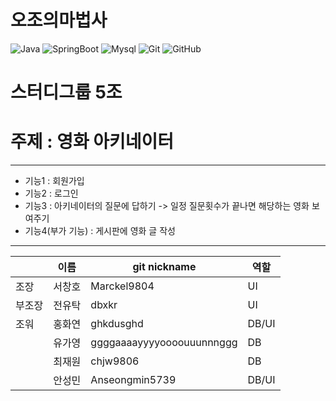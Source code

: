 # 오조의마법사

![Java](https://img.shields.io/badge/java-007396?style=for-the-badge&logo=OpenJDK&logoColor=white)
![SpringBoot](https://img.shields.io/badge/springboot-6DB33F?style=for-the-badge&logo=springboot&logoColor=white)
![Mysql](https://img.shields.io/badge/mysql-4479A1?style=for-the-badge&logo=mysql&logoColor=white)
![Git](https://img.shields.io/badge/git-%23F05033.svg?style=for-the-badge&logo=git&logoColor=white)
![GitHub](https://img.shields.io/badge/github-%23121011.svg?style=for-the-badge&logo=github&logoColor=white)
 
# 스터디그룹 5조
# 주제 : 영화 아키네이터
---
 - 기능1 : 회원가입
 - 기능2 : 로그인
 - 기능3 : 아키네이터의 질문에 답하기 -> 일정 질문횟수가 끝나면 해당하는 영화 보여주기
 - 기능4(부가 기능) : 게시판에 영화 글 작성

---

|        | 이름 | git nickname | 역할 |
|--------|------|-------------|------|
| 조장   | 서창호 | Marckel9804 |  UI  |
| 부조장 | 전유탁 | dbxkr       |  UI  |
| 조워   | 홍화연 | ghkdusghd   |  DB/UI  |
|        | 유가영 | ggggaaaayyyyoooouuunnnggg  |  DB  |
|        | 최재원 | chjw9806    |  DB  |
|        | 안성민 | Anseongmin5739 |  DB/UI  |
       
